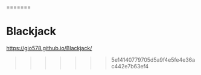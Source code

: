 =======
# Blackjack
https://gio578.github.io/Blackjack/
>>>>>>> 5e14140779705d5a9f4e5fe4e36ac442e7b63ef4
